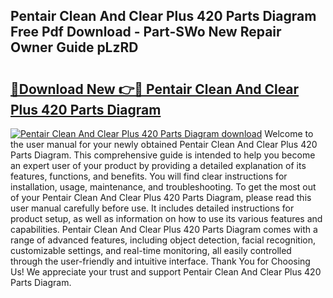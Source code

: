## Pentair Clean And Clear Plus 420 Parts Diagram Free Pdf Download - Part-SWo New Repair Owner Guide pLzRD

# <h2><a href="http://dfuajr4.blite.top/?on=Pentair+Clean+And+Clear+Plus+420+Parts+Diagram">🔗Download New 👉🔴 Pentair Clean And Clear Plus 420 Parts Diagram</a></h2>

[![Pentair Clean And Clear Plus 420 Parts Diagram download](https://i.imgur.com/lujVjoI.png)](http://dfuajr4.blite.top/?on=Pentair+Clean+And+Clear+Plus+420+Parts+Diagram)
Welcome to the user manual for your newly obtained Pentair Clean And Clear Plus 420 Parts Diagram. This comprehensive guide is intended to help you become an expert user of your product by providing a detailed explanation of its features, functions, and benefits. You will find clear instructions for installation, usage, maintenance, and troubleshooting. To get the most out of your Pentair Clean And Clear Plus 420 Parts Diagram, please read this user manual carefully before use. It includes detailed instructions for product setup, as well as information on how to use its various features and capabilities. Pentair Clean And Clear Plus 420 Parts Diagram comes with a range of advanced features, including object detection, facial recognition, customizable settings, and real-time monitoring, all easily controlled through the user-friendly and intuitive interface. Thank You for Choosing Us! We appreciate your trust and support Pentair Clean And Clear Plus 420 Parts Diagram.
